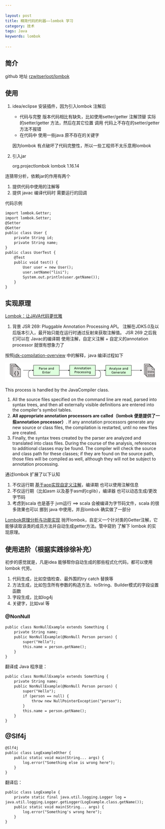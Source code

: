 ```yaml
---

layout: post
title: 精简代码的利器——lombok 学习
category: 技术
tags: Java
keywords: lombok

---
```


## 简介


github 地址 [rzwitserloot/lombok](https://github.com/rzwitserloot/lombok)

## 使用


1. idea/eclipse 安装插件，因为引入lombok 注解后

	* 代码与完整 版本代码相比有缺失，比如使用setter/getter 注解顶替 实际的setter/getter 方法，然后在其它位置 调用 代码上不存在的setter/getter 方法不报错
	* 在代码中 使用一些java 原不存在的关键字

	因为lombok 有点破坏了代码完整性，所以一些工程师不太乐意用lombok
	
2. 引入jar

	<dependency>
	    <groupId>org.projectlombok</groupId>
	    <artifactId>lombok</artifactId>
	    <version>1.16.14</version>
	</dependency>
	
连猜带分析，依赖jar的作用有两个

1. 提供代码中使用的注解等
2. 提供 javac 编译代码时 需要运行的回调

代码示例
	
	import lombok.Getter;
	import lombok.Setter;
	@Setter
	@Getter
	public class User {
	    private String id;
	    private String name;
	}
	public class UserTest {
	    @Test
	    public void test() {
	        User user = new User();
	        user.setName("lisi");
	        System.out.println(user.getName());
	    }
	}
	
## 实现原理

[Lombok：让JAVA代码更优雅](http://blog.didispace.com/java-lombok-1/)

1. 背景  JSR 269: Pluggable Annotation Processing API。 注解在JDK5.0及以后版本引入，最开始只能在运行时通过反射来获取注解值。 JSR 269 之后我们可以在 Javac的编译期 使用注解，自定义注解 + 自定义的annotation processor 就很有想象力了

按照[jdk-compilation-overview](http://openjdk.java.net/groups/compiler/doc/compilation-overview/index.html) 中的解释，java 编译过程如下

![](/public/upload/java/lombok_javac_flow.png)
	
This process is handled by the JavaCompiler class.

1. All the source files specified on the command line are read, parsed into syntax trees, and then all externally visible definitions are entered into the compiler's symbol tables.
2. **All appropriate annotation processors are called（lombok 便是提供了一些annotation processor）**. If any annotation processors generate any new source or class files, the compilation is restarted, until no new files are created.
3. Finally, the syntax trees created by the parser are analyzed and translated into class files. During the course of the analysis, references to additional classes may be found. The compiler will check the source and class path for these classes; if they are found on the source path, those files will be compiled as well, although they will not be subject to annotation processing.


通过lombok 扩展了以下认知

1. 不仅运行期 [基于aop实现自定义注解](http://topsli.github.io/2018/05/22/custom_annotaion.html)，编译期 也可以使用注解信息
2. 不仅运行期（比如asm 以及基于asm的cglib），编译器 也可以动态生成/更改字节码
3. 考虑到scala 也是基于 jvm运行 ==> scala 会被编译为字节码文件，scala 的很多效果也可以 挪到 java 中使用，并且lombok 确实做了一部分

[Lombok原理分析与功能实现](https://juejin.im/entry/5a390ba76fb9a0451e3fed7c) 抛开lombok，自定义一个针对类的Getter注解，它能够读取该类的成员方法并自动生成getter方法。管中窥豹 了解下 lombok 的实现原理。


## 使用进阶（根据实践徐徐补充）

初步的感觉就是，凡是idea 能够帮你自动生成的那些程式化代码，都可以使用lombok 代劳。

1. 代码生成，比如空值检查、最外围的try catch 替换等
2. 方法生成，比如包含所有参数的构造方法、toString、Builder模式的字段设置 函数
3. 字段生成，比如log4j
4. 关键字，比如val 等

### @NonNull

	public class NonNullExample extends Something {
	  	private String name;
	  	public NonNullExample(@NonNull Person person) {
	    	super("Hello");
	    	this.name = person.getName();
	  	}
	}

翻译成 Java 程序是：

	public class NonNullExample extends Something {
	  	private String name;
	  	public NonNullExample(@NonNull Person person) {
	    	super("Hello");
	    	if (person == null) {
	      		throw new NullPointerException("person");
	    	}
	    	this.name = person.getName();
	  	}
	}
	
## @Slf4j

	@Slf4j
	public class LogExampleOther {
	  	public static void main(String... args) {
	    	log.error("Something else is wrong here");
	  	}
	}

翻译后：	

	public class LogExample {
	  	private static final java.util.logging.Logger log = java.util.logging.Logger.getLogger(LogExample.class.getName());
	  	public static void main(String... args) {
	    	log.error("Something's wrong here");
	  	}
	}